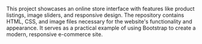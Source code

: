 This project showcases an online store interface with features like product listings, image sliders, and responsive design. The repository contains HTML, CSS, and image files necessary for the website's functionality and appearance. It serves as a practical example of using Bootstrap to create a modern, responsive e-commerce site.
